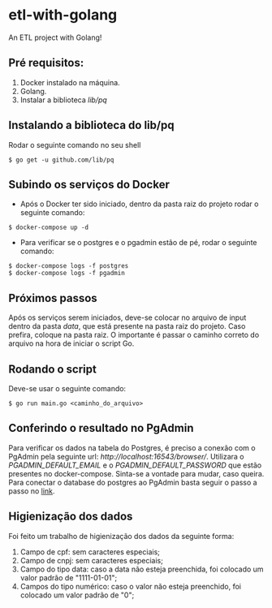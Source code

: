 # etl-with-golang
An ETL project with Golang!

## Pré requisitos:
1) Docker instalado na máquina.
2) Golang.
3) Instalar a biblioteca *lib/pq*

## Instalando a biblioteca do lib/pq
Rodar o seguinte comando no seu shell
```
$ go get -u github.com/lib/pq
```

## Subindo os serviços do Docker
- Após o Docker ter sido iniciado, dentro da pasta raiz do projeto rodar o seguinte comando:
```
$ docker-compose up -d
```
- Para verificar se o postgres e o pgadmin estão de pé, rodar o seguinte comando:
```
$ docker-compose logs -f postgres
$ docker-compose logs -f pgadmin
```

## Próximos passos
Após os serviços serem iniciados, deve-se colocar no arquivo de input dentro da pasta *data*, que está presente na pasta raiz do projeto. Caso prefira, coloque na pasta raiz. O importante é passar o caminho correto do arquivo na hora de iniciar o script Go.

## Rodando o script
Deve-se usar o seguinte comando:
```
$ go run main.go <caminho_do_arquivo>
```

## Conferindo o resultado no PgAdmin
Para verificar os dados na tabela do Postgres, é preciso a conexão com o PgAdmin pela seguinte url: *http://localhost:16543/browser/*. Utilizara o *PGADMIN_DEFAULT_EMAIL* e o *PGADMIN_DEFAULT_PASSWORD* que estão presentes no docker-compose. Sinta-se a vontade para mudar, caso queira. Para conectar o database do postgres ao PgAdmin basta seguir o passo a passo no [link](https://renatogroffe.medium.com/postgresql-docker-executando-uma-inst%C3%A2ncia-e-o-pgadmin-4-a-partir-de-containers-ad783e85b1a4).

## Higienização dos dados
Foi feito um trabalho de higienização dos dados da seguinte forma:
1) Campo de cpf: sem caracteres especiais;
2) Campo de cnpj: sem caracteres especiais;
3) Campo do tipo data: caso a data não esteja preenchida, foi colocado um valor padrão de "1111-01-01";
4) Campos do tipo numérico: caso o valor não esteja preenchido, foi colocado um valor padrão de "0";